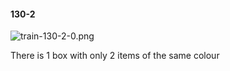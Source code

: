 #### 130-2
![train-130-2-0.png](https://github.com/lil-lab/nlvr/raw/master/nlvr/train/images/28/train-130-2-0.png "train-130-2-0.png")

There is 1 box with only 2 items of the same colour
